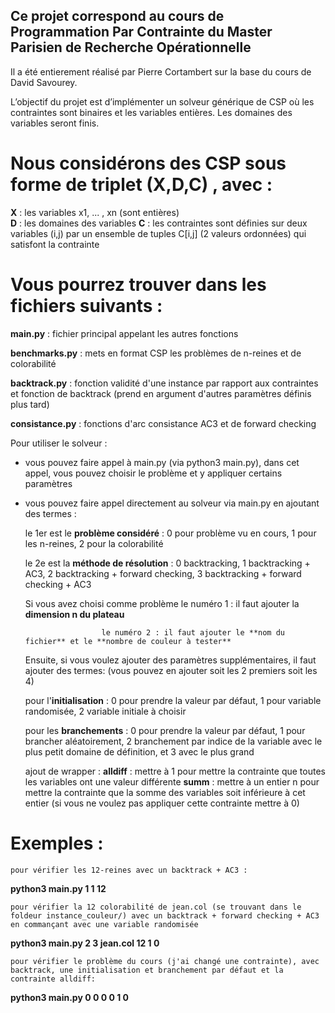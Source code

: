 ## Ce projet correspond au cours de Programmation Par Contrainte du Master Parisien de Recherche Opérationnelle
Il a été entierement réalisé par Pierre Cortambert sur la base du cours de David Savourey.

L’objectif du projet est d’implémenter un solveur générique de CSP où les contraintes sont binaires et les variables entières. 
Les domaines des variables seront finis. 

# Nous considérons des CSP sous forme de triplet (X,D,C) , avec :
**X** : les variables x1, ... , xn (sont entières)  
**D** : les domaines des variables 
**C** : les contraintes sont définies sur deux variables (i,j) par un ensemble de tuples C[i,j] (2 valeurs ordonnées) qui satisfont la contrainte

# Vous pourrez trouver dans les fichiers suivants :

**main.py** : fichier principal appelant les autres fonctions 

**benchmarks.py** : mets en format CSP les problèmes de n-reines et de colorabilité

**backtrack.py** : fonction validité d'une instance par rapport aux contraintes et fonction de backtrack (prend en argument d'autres paramètres définis plus tard)

**consistance.py** : fonctions d'arc consistance AC3 et de forward checking

Pour utiliser le solveur :

- vous pouvez faire appel à main.py (via python3 main.py), dans cet appel, vous pouvez choisir le problème et y appliquer certains paramètres

- vous pouvez faire appel directement au solveur via main.py en ajoutant des termes :
	
	le 1er est le **problème considéré**    : 0 pour problème vu en cours, 1 pour les n-reines, 2 pour la colorabilité
    	
	le 2e est la **méthode de résolution**  : 0 backtracking, 1 backtracking + AC3, 2 backtracking + forward checking, 3 backtracking + forward checking + AC3
    	
	Si vous avez choisi comme problème le numéro 1 : il faut ajouter la **dimension n du plateau**
    	
					   le numéro 2 : il faut ajouter le **nom du fichier** et le **nombre de couleur à tester**
    
    Ensuite, si vous voulez ajouter des paramètres supplémentaires, il faut ajouter des termes: (vous pouvez en ajouter soit les 2 premiers soit les 4)

	pour l'**initialisation** : 0 pour prendre la valeur par défaut, 1 pour variable randomisée, 2 variable initiale à choisir

	pour les **branchements** : 0 pour prendre la valeur par défaut, 1 pour brancher aléatoirement, 2 branchement par indice de la variable avec le plus petit domaine de définition, et 3 avec le plus grand
    	
	ajout de wrapper :
		**alldiff** : mettre à 1 pour mettre la contrainte que toutes les variables ont une valeur différente
    		**summ** : mettre à un entier n pour mettre la contrainte que la somme des variables soit inférieure à cet entier (si vous ne voulez pas appliquer cette contrainte mettre à 0)
    		
# Exemples :

	pour vérifier les 12-reines avec un backtrack + AC3 :

**python3 main.py 1 1 12**

	pour vérifier la 12 colorabilité de jean.col (se trouvant dans le foldeur instance_couleur/) avec un backtrack + forward checking + AC3 en commançant avec une variable randomisée

**python3 main.py 2 3 jean.col 12 1 0**

	pour vérifier le problème du cours (j'ai changé une contrainte), avec backtrack, une initialisation et branchement par défaut et la contrainte alldiff:
	
**python3 main.py 0 0 0 0 1 0**
